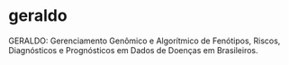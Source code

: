 # geraldo
GERALDO: Gerenciamento Genômico e Algorítmico de Fenótipos, Riscos, Diagnósticos e Prognósticos em Dados de Doenças em Brasileiros.
